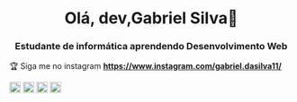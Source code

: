 <h1 align = "center"> Olá, dev,Gabriel Silva👋 </h1>
<h3 align = "center"> Estudante de informática aprendendo Desenvolvimento Web </h3>



 :trophy:  Siga me no instagram **https://www.instagram.com/gabriel.dasilva11/**



<p align = "left">
  <img src = "https://devicons.github.io/devicon/devicon.git/icons/react/react-original-wordmark.svg" alt = "react" width = "20" height = "20" />
<img src = "https://devicons.github.io/devicon/devicon.git/icons/css3/css3-original-wordmark.svg" alt = "css3" width = "20" height = "20" />
<img src = "https://devicons.github.io/devicon/devicon.git/icons/html5/html5-original-wordmark.svg" alt = "html5" width = "20" height = "20" />
<img src = "https://devicons.github.io/devicon/devicon.git/icons/javascript/javascript-original.svg" alt = "javascript" width = "20" height = "20" />
</p>
